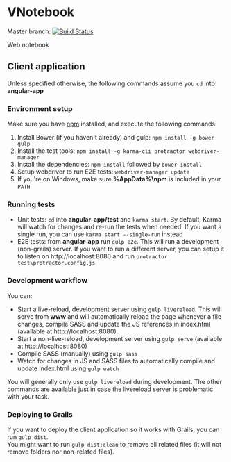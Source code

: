 # VNotebook

Master branch: [![Build Status](https://travis-ci.org/VNotebook/VNotebook.svg?branch=master)](https://travis-ci.org/VNotebook/VNotebook)

Web notebook

## Client application

Unless specified otherwise, the following commands assume you `cd` into **angular-app**

### Environment setup

Make sure you have [npm](https://docs.npmjs.com/getting-started/what-is-npm) installed, and execute the following commands:

1. Install Bower (if you haven't already) and gulp: `npm install -g bower gulp`
2. Install the test tools: `npm install -g karma-cli protractor webdriver-manager`
3. Install the dependencies: `npm install` followed by `bower install`
4. Setup webdriver to run E2E tests: `webdriver-manager update`
5. If you're on Windows, make sure **%AppData%\npm** is included in your `PATH`

### Running tests

* Unit tests: `cd` into **angular-app/test** and `karma start`. By default, Karma will watch for changes and re-run the tests when needed.
If you want a single run, you can use `karma start --single-run` instead
* E2E tests: from  **angular-app** run `gulp e2e`. This will run a development (non-grails) server. If you want to run a different server, you can setup it to listen on http://localhost:8080 and run `protractor test\protractor.config.js`

### Development workflow

You can:
* Start a live-reload, development server using `gulp livereload`. This will serve from **www** and will automatically reload the page whenever a file changes, compile SASS and update the JS references in index.html (available at http://localhost:8080).
* Start a non-live-reload, development server using `gulp serve` (available at http://localhost:8080)
* Compile SASS (manually) using `gulp sass`
* Watch for changes in JS and SASS files to automatically compile and update index.html using `gulp watch`

You will generally only use `gulp livereload` during development. The other commands are available just in case the livereload server is problematic with your task.

### Deploying to Grails

If you want to deploy the client application so it works with Grails, you can run `gulp dist`.  
You might want to run `gulp dist:clean` to remove all related files (it will not remove folders nor non-related files).
